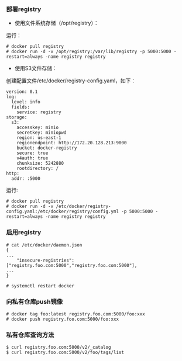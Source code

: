 
### 部署registry

* 使用文件系统存储（/opt/registry）：

运行：
```
# docker pull registry
# docker run -d -v /opt/registry:/var/lib/registry -p 5000:5000 -restart=always -name registry registry
```

* 使用S3文件存储：

创建配置文件/etc/docker/registry-config.yaml，如下：
```
version: 0.1
log:
  level: info
  fields:
    service: registry
storage:
  s3:
    accesskey: minio
    secretkey: miniopwd
    region: us-east-1
    regionendpoint: http://172.20.128.213:9000
    bucket: docker-registry
    secure: true
    v4auth: true
    chunksize: 5242880
    rootdirectory: /
http:
  addr: :5000

```
 
运行:
```
# docker pull registry
# docker run -d -v /etc/docker/registry-config.yaml:/etc/docker/registry/config.yml -p 5000:5000 -restart=always -name registry registry
```

### 启用registry
```
# cat /etc/docker/daemon.json
{
...
    "insecure-registries": ["registry.foo.com:5000","registry.foo.com:5000"],
...
}

# systemctl restart docker
```

### 向私有仓库push镜像
```
# docker tag foo:latest registry.foo.com:5000/foo:xxx
# docker push registry.foo.com:5000/foo:xxx
```

### 私有仓库查询方法
```
$ curl registry.foo.com:5000/v2/_catalog
$ curl registry.foo.com:5000/v2/foo/tags/list

```
